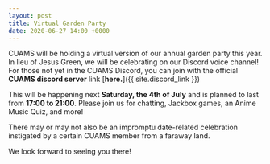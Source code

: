 ```yaml
---
layout: post
title: Virtual Garden Party
date: 2020-06-27 14:00 +0000
---
```


CUAMS will be holding a virtual version of our annual garden party this year. In lieu of Jesus Green, we will be celebrating on our Discord voice channel! For those not yet in the CUAMS Discord, you can join with the official **CUAMS discord server** link [**here.**]({{ site.discord_link }})

This will be happening next **Saturday, the 4th of July** and is planned to last from **17:00 to 21:00**. Please join us for chatting, Jackbox games, an Anime Music Quiz, and more!

There may or may not also be an impromptu date-related celebration instigated by a certain CUAMS member from a faraway land.

We look forward to seeing you there!